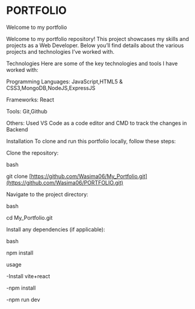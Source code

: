 # PORTFOLIO

Welcome to my portfolio

Welcome to my portfolio repository! This project showcases my skills and projects as a Web Developer. Below you’ll find details about the various projects and technologies I’ve worked with.

Technologies Here are some of the key technologies and tools I have worked with:

Programming Languages: JavaScript,HTML5 & CSS3,MongoDB,NodeJS,ExpressJS

Frameworks: React

Tools: Git,Github

Others: Used VS Code as a code editor and CMD to track the changes in Backend

Installation To clone and run this portfolio locally, follow these steps:

Clone the repository:

bash

git clone [https://github.com/Wasima06/My_Portfolio.git](https://github.com/Wasima06/PORTFOLIO.git)

Navigate to the project directory:

bash

cd My_Portfolio.git

Install any dependencies (if applicable):

bash

npm install

usage

  -Install vite+react  

  -npm install

  -npm run dev
